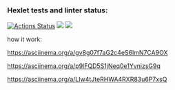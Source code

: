 ### Hexlet tests and linter status:
[![Actions Status](https://github.com/Barlog7/java-project-71/actions/workflows/hexlet-check.yml/badge.svg)](https://github.com/Barlog7/java-project-71/actions)
<a href="https://codeclimate.com/github/Barlog7/java-project-71/maintainability"><img src="https://api.codeclimate.com/v1/badges/e8d2a10f0fd72a3ae57e/maintainability" /></a>
<a href="https://codeclimate.com/github/Barlog7/java-project-71/test_coverage"><img src="https://api.codeclimate.com/v1/badges/e8d2a10f0fd72a3ae57e/test_coverage" /></a>

how it work:

https://asciinema.org/a/gv8g07f7aG2c4eS6lmN7CA9OX

https://asciinema.org/a/p9lFQD5S1jNeq0e1YvnizsG9q

https://asciinema.org/a/LIw4tJteRHWA4RXR83u6P7xsQ
